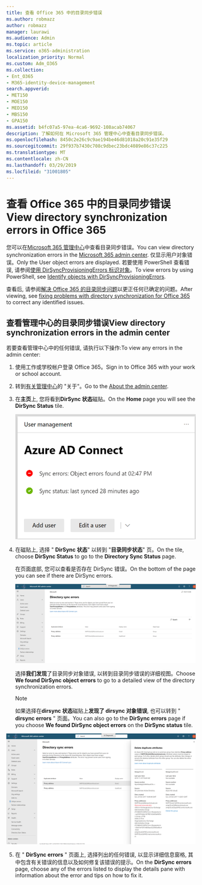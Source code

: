 ```yaml
---
title: 查看 Office 365 中的目录同步错误
ms.author: robmazz
author: robmazz
manager: laurawi
ms.audience: Admin
ms.topic: article
ms.service: o365-administration
localization_priority: Normal
ms.custom: Adm_O365
ms.collection:
- Ent_O365
- M365-identity-device-management
search.appverid:
- MET150
- MOE150
- MED150
- MBS150
- GPA150
ms.assetid: b4fc07a5-97ea-4ca6-9692-108acab74067
description: 了解如何在 Microsoft 365 管理中心中查看目录同步错误。
ms.openlocfilehash: 8450c2e26c9c9ae194be46d81018a20c91e35f29
ms.sourcegitcommit: 29f937b7430c708c9dbec23bdc4089e86c37c225
ms.translationtype: MT
ms.contentlocale: zh-CN
ms.lasthandoff: 03/29/2019
ms.locfileid: "31001805"
---
```

# <a name="view-directory-synchronization-errors-in-office-365"></a><span data-ttu-id="f1dfd-103">查看 Office 365 中的目录同步错误</span><span class="sxs-lookup"><span data-stu-id="f1dfd-103">View directory synchronization errors in Office 365</span></span>

<span data-ttu-id="f1dfd-104">您可以在[Microsoft 365 管理中心](https://admin.microsoft.com)中查看目录同步错误。</span><span class="sxs-lookup"><span data-stu-id="f1dfd-104">You can view directory synchronization errors in the [Microsoft 365 admin center](https://admin.microsoft.com).</span></span> <span data-ttu-id="f1dfd-105">仅显示用户对象错误。</span><span class="sxs-lookup"><span data-stu-id="f1dfd-105">Only the User object errors are displayed.</span></span> <span data-ttu-id="f1dfd-106">若要使用 PowerShell 查看错误, 请参阅[使用 DirSyncProvisioningErrors 标识对象](https://docs.microsoft.com/azure/active-directory/hybrid/how-to-connect-syncservice-duplicate-attribute-resiliency)。</span><span class="sxs-lookup"><span data-stu-id="f1dfd-106">To view errors by using PowerShell, see [Identify objects with DirSyncProvisioningErrors](https://docs.microsoft.com/azure/active-directory/hybrid/how-to-connect-syncservice-duplicate-attribute-resiliency).</span></span>

<span data-ttu-id="f1dfd-107">查看后, 请参阅[解决 Office 365 的目录同步问题](fix-problems-with-directory-synchronization.md)以更正任何已确定的问题。</span><span class="sxs-lookup"><span data-stu-id="f1dfd-107">After viewing, see [fixing problems with directory synchronization for Office 365](fix-problems-with-directory-synchronization.md) to correct any identified issues.</span></span>
  
## <a name="view-directory-synchronization-errors-in-the-admin-center"></a><span data-ttu-id="f1dfd-108">查看管理中心的目录同步错误</span><span class="sxs-lookup"><span data-stu-id="f1dfd-108">View directory synchronization errors in the admin center</span></span>

<span data-ttu-id="f1dfd-109">若要查看管理中心中的任何错误, 请执行以下操作:</span><span class="sxs-lookup"><span data-stu-id="f1dfd-109">To view any errors in the admin center:</span></span>
  
1. <span data-ttu-id="f1dfd-110">使用工作或学校帐户登录 Office 365。</span><span class="sxs-lookup"><span data-stu-id="f1dfd-110">Sign in to Office 365 with your work or school account.</span></span> 
    
2. <span data-ttu-id="f1dfd-111">转到[有关管理中心](https://support.office.com/article/758befc4-0888-4009-9f14-0d147402fd23)的 "关于"。</span><span class="sxs-lookup"><span data-stu-id="f1dfd-111">Go to the [About the admin center](https://support.office.com/article/758befc4-0888-4009-9f14-0d147402fd23).</span></span>
    
3. <span data-ttu-id="f1dfd-112">在**主页**上, 您将看到**DirSync 状态**磁贴。</span><span class="sxs-lookup"><span data-stu-id="f1dfd-112">On the **Home** page you will see the **DirSync Status** tile.</span></span> 
    
    ![管理员中心预览中的 DirSync 状态磁贴](media/060006e9-de61-49d5-8979-e77cda198e71.png)
  
4. <span data-ttu-id="f1dfd-114">在磁贴上, 选择 " **DirSync 状态**" 以转到 "**目录同步状态**" 页。</span><span class="sxs-lookup"><span data-stu-id="f1dfd-114">On the tile, choose **DirSync Status** to go to the **Directory Sync Status** page.</span></span> 
    
    <span data-ttu-id="f1dfd-115">在页面底部, 您可以查看是否存在 DirSync 错误。</span><span class="sxs-lookup"><span data-stu-id="f1dfd-115">On the bottom of the page you can see if there are DirSync errors.</span></span>
    
    ![在 "目录同步状态" 页上, 您可以查看是否存在目录同步对象错误](media/882094a3-80d3-4aae-b90b-78b27047974c.png)
  
    <span data-ttu-id="f1dfd-117">选择**我们发现**了目录同步对象错误, 以转到目录同步错误的详细视图。</span><span class="sxs-lookup"><span data-stu-id="f1dfd-117">Choose **We found DirSync object errors** to go to a detailed view of the directory synchronization errors.</span></span> 
    
    > [!NOTE]
    > <span data-ttu-id="f1dfd-118">如果选择在**dirsync 状态**磁贴上**发现了 dirsync 对象错误**, 也可以转到 " **dirsync errors** " 页面。</span><span class="sxs-lookup"><span data-stu-id="f1dfd-118">You can also go to the **DirSync errors** page if you choose **We found DirSync object errors** on the **DirSync status** tile.</span></span> 
  
!["DirSync 错误" 页](media/a6e302d4-6be7-4e3a-b4b5-81c5a2c02952.png)
  
5. <span data-ttu-id="f1dfd-120">在 " **DirSync errors** " 页面上, 选择列出的任何错误, 以显示详细信息窗格, 其中包含有关错误的信息以及如何修复该错误的提示。</span><span class="sxs-lookup"><span data-stu-id="f1dfd-120">On the **DirSync errors** page, choose any of the errors listed to display the details pane with information about the error and tips on how to fix it.</span></span> 
